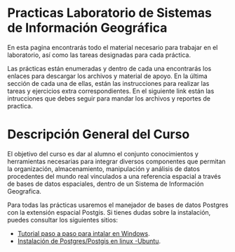 Practicas Laboratorio de Sistemas de Información Geográfica 
=============

En esta pagina encontrarás todo el material necesario para trabajar en el laboratorio, así como las tareas designadas para cada práctica. 

Las prácticas están enumeradas y dentro de cada una encontrarás los enlaces para descargar los archivos y material de apoyo. En la última sección de cada una de ellas, están las instrucciones para realizar las tareas y ejercicios extra correspondientes. En el siguiente link están las intrucciones que debes seguir para mandar los archivos y reportes de practica. 

Descripción General del Curso 
=============

El objetivo del curso es dar al alumno el conjunto conocimientos y herramientas necesarias para integrar diversos componentes que permitan la organización, almacenamiento, manipulación y análisis de datos procedentes del mundo real  vinculados a una referencia espacial a través de bases de datos espaciales, dentro de un Sistema de Información Geografica.

Para todas las prácticas usaremos el manejador de bases de datos Postgres con la extensión espacial Postgis. Si tienes dudas sobre la instalación,
puedes consultar los siguientes sitios:
* [Tutorial paso a paso para intalar en Windows](http://workshops.boundlessgeo.com/postgis-intro/installation.html).
* [Instalación de Postgres/Postgis en linux -Ubuntu](https://computingforgeeks.com/install-postgresql-11-on-ubuntu-18-04-ubuntu-16-04/).


